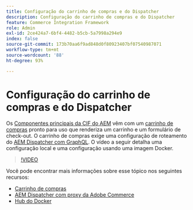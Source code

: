 ```yaml
---
title: Configuração do carrinho de compras e do Dispatcher
description: Configuração do carrinho de compras e do Dispatcher
feature: Commerce Integration Framework
role: Admin
exl-id: 2ce424a7-6bf4-4482-b5cb-5a7998a294e9
index: false
source-git-commit: 173b70aa6f9ad848d0f80923407bf07540987071
workflow-type: tm+mt
source-wordcount: '88'
ht-degree: 93%

---
```


# Configuração do carrinho de compras e do Dispatcher

Os [Componentes principais da CIF do AEM](https://github.com/adobe/aem-core-cif-components) vêm com um [carrinho de compras](https://github.com/adobe/aem-core-cif-components/tree/master/ui.apps/src/main/content/jcr_root/apps/core/cif/components/commerce/minicart/v1/minicart) pronto para uso que renderiza um carrinho e um formulário de check-out. O carrinho de compras exige uma configuração de roteamento do [AEM Dispatcher com GraphQL](https://github.com/adobe/aem-core-cif-components/blob/master/dispatcher). O vídeo a seguir detalha uma configuração local e uma configuração usando uma imagem Docker.

>[!VIDEO](https://video.tv.adobe.com/v/29656/?quality=12)

Você pode encontrar mais informações sobre esse tópico nos seguintes recursos:

- [Carrinho de compras](https://github.com/adobe/aem-core-cif-components/tree/master/ui.apps/src/main/content/jcr_root/apps/core/cif/components/commerce/minicart/v1/minicart)
- [AEM Dispatcher com proxy da Adobe Commerce](https://github.com/adobe/aem-core-cif-components/tree/master/dispatcher)
- [Hub do Docker](https://hub.docker.com/)
